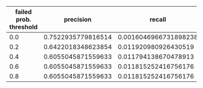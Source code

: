 |  failed prob. threshold  |  precision  |  recall  |
| ---- | ---- | ---- |
| 0.0 | 0.7522935779816514 | 0.0016046966731898238 |
| 0.2 | 0.6422018348623854 | 0.011920980926430519 |
| 0.4 | 0.6055045871559633 | 0.011794138670478913 |
| 0.6 | 0.6055045871559633 | 0.011815252416756176 |
| 0.8 | 0.6055045871559633 | 0.011815252416756176 |